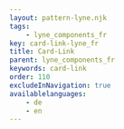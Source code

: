 ```yaml
---
layout: pattern-lyne.njk
tags: 
    - lyne_components_fr
key: card-link-lyne_fr
title: Card-Link
parent: lyne_components_fr
keywords: card-link
order: 110
excludeInNavigation: true
availablelanguages: 
    - de
    - en
---
```

